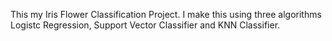 This my Iris Flower Classification Project. I make this using three algorithms Logistc Regression, Support Vector Classifier and KNN Classifier. 

